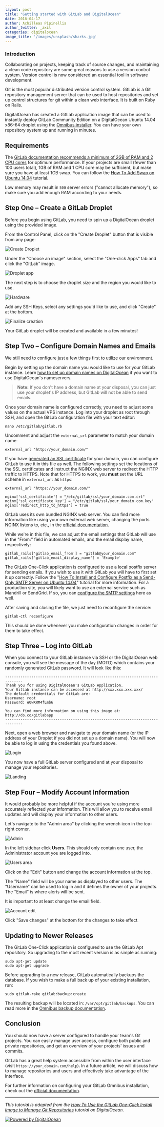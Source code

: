 ```yaml
---
layout: post
title: "Getting started with GitLab and DigitalOcean"
date: 2016-04-17
author: Achilleas Pipinellis
author_twitter: _axil
categories: digitalocean
image_title: '/images/unsplash/sharks.jpg'
---
```


### Introduction

Collaborating on projects, keeping track of source changes, and maintaining a clean code repository are some great reasons to use a version control system. Version control is now considered an essential tool in software development.

Git is the most popular distributed version control system. GitLab is a Git repository management server that can be used to host repositories and set up control structures for git within a clean web interface. It is built on Ruby on Rails.

DigitalOcean has created a GitLab application image that can be used to instantly deploy GitLab Community Edition on a DigitalOcean Ubuntu 14.04 x86-64 droplet using the [Omnibus installer](/2016/03/21/using-omnibus-gitlab-to-ship-gitlab/). You can have your own repository system up and running in minutes.

<!-- more -->

## Requirements

The [GitLab documentation recommends a minimum of 2GB of RAM and 2 CPU cores](http://doc.gitlab.com/ce/install/requirements.html#hardware-requirements) for optimum performance. If your projects are small (fewer than 100 users total), 1GB of RAM and 1 CPU core may be sufficient, but make sure you have at least 1GB swap. You can follow the [How To Add Swap on Ubuntu 14.04](https://www.digitalocean.com/community/tutorials/how-to-add-swap-on-ubuntu-14-04) tutorial.

Low memory may result in `500` server errors ("cannot allocate memory"), so make sure you add enough RAM according to your needs.

## Step One – Create a GitLab Droplet

Before you begin using GitLab, you need to spin up a DigitalOcean droplet using the provided image.

From the Control Panel, click on the "Create Droplet" button that is visible from any page:

![Create Droplet](/images/blogimages/getting-started-with-gitlab-and-digitalocean/create-droplet.png)

Under the "Choose an image" section, select the "One-click Apps" tab and click the "GitLab" image.

![Droplet app](/images/blogimages/getting-started-with-gitlab-and-digitalocean/select_gitlab_app.png)

The next step is to choose the droplet size and the region you would like to use.

![Hardware](/images/blogimages/getting-started-with-gitlab-and-digitalocean/hardware.png)

Add any SSH Keys, select any settings you'd like to use, and click "Create" at the bottom.

![Finalize creation](/images/blogimages/getting-started-with-gitlab-and-digitalocean/finalize.png)

Your GitLab droplet will be created and available in a few minutes!

## Step Two – Configure Domain Names and Emails

We still need to configure just a few things first to utilize our environment.

Begin by setting up the domain name you would like to use for your GitLab instance. Learn [how to set up domain names on DigitalOcean](https://www.digitalocean.com/community/articles/how-to-set-up-a-host-name-with-digitalocean) if you want to use DigitalOcean's nameservers.

>**Note:**
If you don't have a domain name at your disposal, you can just use your droplet's IP address, but GitLab will not be able to send emails.

Once your domain name is configured correctly, you need to adjust some values on the actual VPS instance. Log into your droplet as root through SSH, and open the GitLab configuration file with your text editor:

```
nano /etc/gitlab/gitlab.rb
```

Uncomment and adjust the `external_url` parameter to match your domain name:

```
external_url "http://your_domain.com/"
```

If you have [generated an SSL certificate](https://www.digitalocean.com/community/tutorials/how-to-install-an-ssl-certificate-from-a-commercial-certificate-authority) for your domain, you can configure GitLab to use it in this file as well. The following settings set the locations of the SSL certificates and instruct the NGINX web server to redirect the HTTP traffic to HTTPS. Note that for HTTPS to work, you **must** set the URL scheme in `external_url` as `https`:

```
external_url "https://your_domain.com/"

nginx['ssl_certificate'] = "/etc/gitlab/ssl/your_domain.com.crt"
nginx['ssl_certificate_key'] = "/etc/gitlab/ssl/your_domain.com.key"
nginx['redirect_http_to_https'] = true
```

GitLab uses its own bundled NGINX web server. You can find more information like using your own external web server, changing the ports NGINX listens to, etc., in the [official documentation](http://doc.gitlab.com/omnibus/settings/nginx.html).

While we're in this file, we can adjust the email settings that GitLab will use in the "From:" field in automated emails, and the email display name, respectively:

```
gitlab_rails['gitlab_email_from'] = "gitlab@your_domain.com"
gitlab_rails['gitlab_email_display_name'] = 'Example'
```

The GitLab One-Click application is configured to use a local postfix server for sending emails. If you wish to use it with GitLab you will have to first set it up correctly. Follow the "[How To Install and Configure Postfix as a Send-Only SMTP Server on Ubuntu 14.04](https://www.digitalocean.com/community/tutorials/how-to-install-and-configure-postfix-as-a-send-only-smtp-server-on-ubuntu-14-04)" tutorial for more information. For a production site, you will likely want to use an external service such as Mandrill or SendGrid. If so, you can [configure the SMTP settings](http://doc.gitlab.com/omnibus/settings/smtp.html) here as well.

After saving and closing the file, we just need to reconfigure the service:

```
gitlab-ctl reconfigure
```

This should be done whenever you make configuration changes in order for them to take effect.

## Step Three – Log into GitLab

When you connect to your GitLab instance via SSH or the DigitalOcean web console, you will see the message of the day (MOTD) which contains your randomly generated GitLab password. It will look like this:

```
------------------------------------------------------------------------------
Thank you for using DigitalOcean's GitLab Application.
Your GitLab instance can be accessed at http://xxx.xxx.xxx.xxx/
The default credentials for GitLab are:
Username: root
Password: e0wXRM4fLmb6

You can find more information on using this image at: http://do.co/gitlabapp
------------------------------------------------------------------------------
```

Next, open a web browser and navigate to your domain name (or the IP address of your Droplet if you did not set up a domain name). You will now be able to log in using the credentials you found above.

![Login](/images/blogimages/getting-started-with-gitlab-and-digitalocean/login.png)

You now have a full GitLab server configured and at your disposal to manage your repositories.

![Landing](/images/blogimages/getting-started-with-gitlab-and-digitalocean/landing.png)

## Step Four – Modify Account Information

It would probably be more helpful if the account you're using more accurately reflected your information. This will allow you to receive email updates and will display your information to other users.

Let's navigate to the "Admin area" by clicking the wrench icon in the top-right corner.

![Admin](/images/blogimages/getting-started-with-gitlab-and-digitalocean/admin_button.png)

In the left sidebar click **Users**. This should only contain one user, the Administrator account you are logged into.

![Users area](/images/blogimages/getting-started-with-gitlab-and-digitalocean/admin_users.png)

Click on the "Edit" button and change the account information at the top.

The "Name" field will be your name as displayed to other users. The "Username" can be used to log in and it defines the owner of your projects. The "Email" is where alerts will be sent.

It is important to at least change the email field.

![Account edit](/images/blogimages/getting-started-with-gitlab-and-digitalocean/account.png)

Click "Save changes" at the bottom for the changes to take effect.

## Updating to Newer Releases

The GitLab One-Click application is configured to use the GitLab Apt repository. So upgrading to the most recent version is as simple as running:

```
sudo apt-get update
sudo apt-get upgrade
```

Before upgrading to a new release, GitLab automatically backups the database.
If you wish to make a full back up of your existing installation, run:

```
sudo gitlab-rake gitlab:backup:create
```

The resulting backup will be located in: `/var/opt/gitlab/backups`. You can read more in the [Omnibus backup documentation](http://doc.gitlab.com/omnibus/settings/backups.html).

## Conclusion

You should now have a server configured to handle your team's Git projects. You can easily manage user access, configure both public and private repositories, and get an overview of your projects' issues and commits.

GitLab has a great help system accessible from within the user interface (visit `https://your_domain.com/help`). In a future article, we will discuss how to manage repositories and users and effectively take advantage of the interface.

For further information on configuring your GitLab Omnibus installation, check out the [official documentation](http://doc.gitlab.com/omnibus).

---

_This tutorial is adapted from the [How To Use the GitLab One-Click Install Image to Manage Git Repositories](https://www.digitalocean.com/community/tutorials/how-to-use-the-gitlab-one-click-install-image-to-manage-git-repositories) tutorial on DigitalOcean._

[![Powered by DigitalOcean](/images/blogimages/powered-by-do-badge-gray.svg)](https://www.digitalocean.com/features/one-click-apps/gitlab/)
